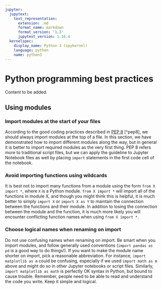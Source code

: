 ```yaml
---
jupyter:
  jupytext:
    text_representation:
      extension: .md
      format_name: markdown
      format_version: '1.3'
      jupytext_version: 1.16.4
  kernelspec:
    display_name: Python 3 (ipykernel)
    language: python
    name: python3
---
```


# Python programming best practices

Content to be added.


## Using modules

### Import modules at the start of your files

According to the good coding practices described in [PEP 8](https://peps.python.org/pep-0008/#imports) [^pep8], we should always import modules at the top of a file. In this section, we have demonstrated how to import different modules along the way, but in general it is better to import required modules as the very first thing. PEP 8 refers more to traditional script files, but we can apply the guideline to Jupyter Notebook files as well by placing `import` statements in the first code cell of the notebook.

### Avoid importing functions using wildcards

It is best not to import many functions from a module using the form `from X import *`, where `X` is a Python module. `from X import *` will import all of the functions in module X, and though you might think this is helpful, it is much better to simply `import X` or `import X as Y` to maintain the connection between the functions and their module. In addition to losing the connection between the module and the function, it is much more likely you will encounter conflicting function names when using `from X import *`.

### Choose logical names when renaming on import

Do not use confusing names when renaming on import. Be smart when you import modules, and follow generally used conventions (`import pandas as pd` is a good way to do things!). If you want to make the module name shorter on import, pick a reasonable abbreviation. For instance, `import matplotlib as m` could be confusing, especially if we used `import math as m` above and might do so in other Jupyter notebooks or script files. Similarly, `import matplotlib as math` is perfectly OK syntax in Python, but bound to cause trouble. Remember, people need to be able to read and understand the code you write. Keep it simple and logical.
